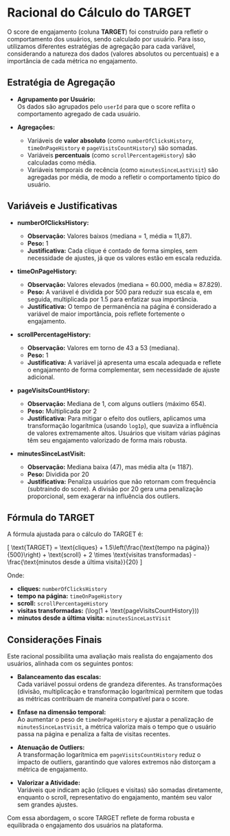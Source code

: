 # Racional do Cálculo do TARGET

O score de engajamento (coluna **TARGET**) foi construído para refletir o comportamento dos usuários, sendo calculado por usuário. Para isso, utilizamos diferentes estratégias de agregação para cada variável, considerando a natureza dos dados (valores absolutos ou percentuais) e a importância de cada métrica no engajamento.

## Estratégia de Agregação

- **Agrupamento por Usuário:**  
  Os dados são agrupados pelo `userId` para que o score reflita o comportamento agregado de cada usuário.

- **Agregações:**  
  - Variáveis de **valor absoluto** (como `numberOfClicksHistory`, `timeOnPageHistory` e `pageVisitsCountHistory`) são somadas.
  - Variáveis **percentuais** (como `scrollPercentageHistory`) são calculadas como média.
  - Variáveis temporais de recência (como `minutesSinceLastVisit`) são agregadas por média, de modo a refletir o comportamento típico do usuário.

## Variáveis e Justificativas

- **numberOfClicksHistory:**  
  - **Observação:** Valores baixos (mediana = 1, média ≈ 11,87).  
  - **Peso:** 1  
  - **Justificativa:** Cada clique é contado de forma simples, sem necessidade de ajustes, já que os valores estão em escala reduzida.

- **timeOnPageHistory:**  
  - **Observação:** Valores elevados (mediana = 60.000, média ≈ 87.829).  
  - **Peso:** A variável é dividida por 500 para reduzir sua escala e, em seguida, multiplicada por 1.5 para enfatizar sua importância.  
  - **Justificativa:** O tempo de permanência na página é considerado a variável de maior importância, pois reflete fortemente o engajamento.

- **scrollPercentageHistory:**  
  - **Observação:** Valores em torno de 43 a 53 (mediana).  
  - **Peso:** 1  
  - **Justificativa:** A variável já apresenta uma escala adequada e reflete o engajamento de forma complementar, sem necessidade de ajuste adicional.

- **pageVisitsCountHistory:**  
  - **Observação:** Mediana de 1, com alguns outliers (máximo 654).  
  - **Peso:** Multiplicada por 2  
  - **Justificativa:** Para mitigar o efeito dos outliers, aplicamos uma transformação logarítmica (usando `log1p`), que suaviza a influência de valores extremamente altos. Usuários que visitam várias páginas têm seu engajamento valorizado de forma mais robusta.

- **minutesSinceLastVisit:**  
  - **Observação:** Mediana baixa (47), mas média alta (≈ 1187).  
  - **Peso:** Dividida por 20  
  - **Justificativa:** Penaliza usuários que não retornam com frequência (subtraindo do score). A divisão por 20 gera uma penalização proporcional, sem exagerar na influência dos outliers.

## Fórmula do TARGET

A fórmula ajustada para o cálculo do TARGET é:

\[
\text{TARGET} = \text{cliques} + 1.5\left(\frac{\text{tempo na página}}{500}\right) + \text{scroll} + 2 \times \text{visitas transformadas} - \frac{\text{minutos desde a última visita}}{20}
\]

Onde:
- **cliques:** `numberOfClicksHistory`
- **tempo na página:** `timeOnPageHistory`
- **scroll:** `scrollPercentageHistory`
- **visitas transformadas:** \(\log(1 + \text{pageVisitsCountHistory})\)
- **minutos desde a última visita:** `minutesSinceLastVisit`

## Considerações Finais

Este racional possibilita uma avaliação mais realista do engajamento dos usuários, alinhada com os seguintes pontos:

- **Balanceamento das escalas:**  
  Cada variável possui ordens de grandeza diferentes. As transformações (divisão, multiplicação e transformação logarítmica) permitem que todas as métricas contribuam de maneira compatível para o score.

- **Enfase na dimensão temporal:**  
  Ao aumentar o peso de `timeOnPageHistory` e ajustar a penalização de `minutesSinceLastVisit`, a métrica valoriza mais o tempo que o usuário passa na página e penaliza a falta de visitas recentes.

- **Atenuação de Outliers:**  
  A transformação logarítmica em `pageVisitsCountHistory` reduz o impacto de outliers, garantindo que valores extremos não distorçam a métrica de engajamento.

- **Valorizar a Atividade:**  
  Variáveis que indicam ação (cliques e visitas) são somadas diretamente, enquanto o scroll, representativo do engajamento, mantém seu valor sem grandes ajustes.

Com essa abordagem, o score TARGET reflete de forma robusta e equilibrada o engajamento dos usuários na plataforma.
